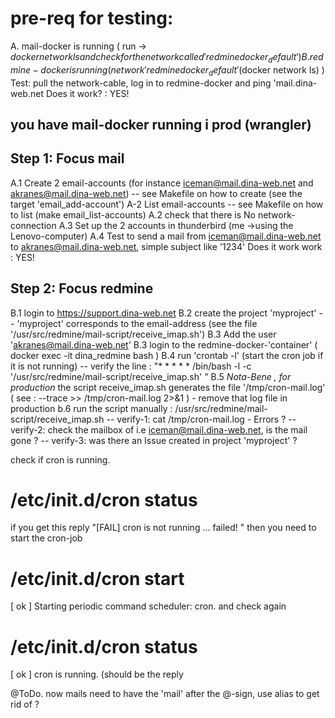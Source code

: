 # pre-req for testing:
A. mail-docker is running ( run -> $docker network ls and check for the network called 'redminedocker_default'  ) 
B. redmine-docker is running ( network 'redminedocker_default' ($docker network ls) ) 
Test: pull the network-cable, log in to redmine-docker and ping 'mail.dina-web.net
Does it work? : YES!

## you have mail-docker running i prod (wrangler)

## Step 1: Focus mail

A.1 Create 2 email-accounts (for instance iceman@mail.dina-web.net  and akranes@mail.dina-web.net)
-- see Makefile on how to create (see the target 'email_add-account')
A-2 List email-accounts
-- see Makefile on how to list (make email_list-accounts)
A.2 check that there is No network-connection
A.3 Set up the 2 accounts in thunderbird (me ->using the Lenovo-computer)
A.4 Test to send a mail from iceman@mail.dina-web.net to akranes@mail.dina-web.net, simple subject like '1234'
Does it work  work : YES!

## Step 2: Focus redmine

B.1 login to https://support.dina-web.net
B.2 create the project 'myproject' 
-- 'myproject' corresponds to the email-address (see the file '/usr/src/redmine/mail-script/receive_imap.sh')
B.3 Add the user 'akranes@mail.dina-web.net'
B.3 login to the redmine-docker-'container' ( docker exec -it dina_redmine bash )
B.4 run 'crontab -l' (start the cron job if it is not running)
-- verify the line : "* * * * * /bin/bash -l -c '/usr/src/redmine/mail-script/receive_imap.sh' " 
B.5 *Nota-Bene , for production* the script receive_imap.sh generates the file '/tmp/cron-mail.log' ( see : --trace >> /tmp/cron-mail.log 2>&1 ) - remove that log file in production
b.6 run the script manually : /usr/src/redmine/mail-script/receive_imap.sh
-- verify-1: cat /tmp/cron-mail.log - Errors ?
-- verify-2: check the mailbox of i.e iceman@mail.dina-web.net, is the mail gone ?
-- verify-3: was there an Issue created in project 'myproject' ?

check if cron is running.
# /etc/init.d/cron status
if you get this reply "[FAIL] cron is not running ... failed! " then you need to start the cron-job
# /etc/init.d/cron start 
[ ok ] Starting periodic command scheduler: cron.
and check again 
# /etc/init.d/cron status
[ ok ] cron is running. (should be the reply


@ToDo.
now mails need to have the 'mail' after the @-sign, use alias to get rid of ?
